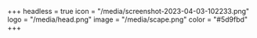 +++
headless = true
icon = "/media/screenshot-2023-04-03-102233.png"
logo = "/media/head.png"
image = "/media/scape.png"
color = "#5d9fbd"
+++
